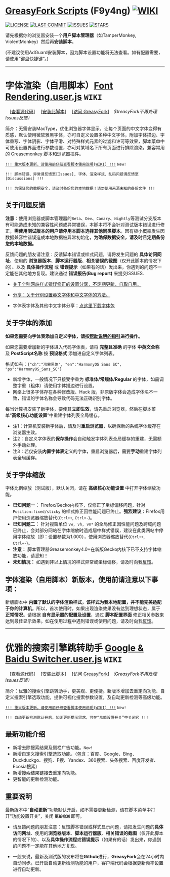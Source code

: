 # [**GreasyFork Scripts**](https://f9y4ng.github.io/GreasyFork-Scripts/) (F9y4ng) [![WIKI](https://img.shields.io/badge/WIKI-GREASYFORK%20SCRIPTS-brightgreen.svg?logo=github "wiki")](https://github.com/F9y4ng/GreasyFork-Scripts/wiki)

[![LICENSE](https://img.shields.io/badge/License-GPL--3.0--only-blue.svg?style=for-the-badge&logo=github "LICENSE")](https://github.com/F9y4ng/GreasyFork-Scripts/blob/master/LICENSE)
[![LAST COMMIT](https://img.shields.io/github/last-commit/F9y4ng/GreasyFork-Scripts?color=blue&logo=github&style=for-the-badge "LAST COMMIT")](https://github.com/F9y4ng/GreasyFork-Scripts/commits/master)
[![ISSUES](https://img.shields.io/github/issues/F9y4ng/GreasyFork-Scripts?logo=github&style=for-the-badge "ISSUES")](https://github.com/F9y4ng/GreasyFork-Scripts/issues)
[![STARS](https://img.shields.io/github/stars/F9y4ng/GreasyFork-Scripts?color=brightgreen&logo=github&style=for-the-badge "STARS")](https://github.com/F9y4ng/GreasyFork-Scripts/stargazers)

请先根据你的浏览器安装一个**用户脚本管理器**（如TamperMonkey, ViolentMonkey）然后再**安装脚本**。

(不建议使用AdGuard安装脚本，因为脚本设置功能将无法查看。如有配置需要，请使用“键盘快捷键”。)

***

# 字体渲染（自用脚本）[**Font Rendering.user.js**](https://github.com/F9y4ng/GreasyFork-Scripts/wiki/%E5%AD%97%E4%BD%93%E6%B8%B2%E6%9F%93%EF%BC%88%E8%87%AA%E7%94%A8%E8%84%9A%E6%9C%AC%EF%BC%89) `WIKI`
 　[[查看源代码](https://github.com/F9y4ng/GreasyFork-Scripts/blob/master/Font%20Rendering.user.js)] 　[[安装此脚本](https://github.com/F9y4ng/GreasyFork-Scripts/raw/master/Font%20Rendering.user.js)] 　[[访问 GreasyFork](https://greasyfork.org/scripts/416688)] _（GreasyFork不再处理Issues反馈）_

简介：无需安装MacType，优化浏览器字体显示，让每个页面的中文字体变得有质感，默认使用微软雅黑字体，亦可自定义设置多种中文字体，附加字体描边、字体重写、字体阴影、字体平滑、对特殊样式元素的过滤和许可等效果，脚本菜单中可使用设置界面进行参数设置，亦可对某域名下所有页面进行排除渲染，兼容常用的 Greasemonkey 脚本和浏览器插件。

[`!!! 重大版本更新，请使用前仔细查看脚本使用说明(WIKI) !!!`](https://github.com/F9y4ng/GreasyFork-Scripts/wiki/%E5%AD%97%E4%BD%93%E6%B8%B2%E6%9F%93%EF%BC%88%E8%87%AA%E7%94%A8%E8%84%9A%E6%9C%AC%EF%BC%89) `New!`

`!!! 脚本错误、异常请反馈至[Issues], 字体、渲染样式、乱码问题请反馈至[Discussions] !!!`

`!!! 为保证您的数据安全，请及时备份您的本地数据！请勿使用来源未知的备份文件 !!!`

## 关于问题反馈
**注意**：使用浏览器或脚本管理器的`Beta`、`Dev`、`Canary`、`Nightly`等测试分支版本有可能造成未知的兼容性问题或异常错误，本脚本将不会针对测试版本错误进行修正，**需使用测试版本的用户请停用本脚本选择其他同类脚本**。因有极小概率发生因数据兼容性错误造成本地数据被异常初始化，**为确保数据安全，请及时且定期备份您的本地数据。**

反馈问题的朋友请注意：反馈脚本错误或样式问题，请将发生问题的 **具体访问网址**、使用的 **浏览器版本**、**脚本运行器版**、**相关错误的截图**（仅开此脚本的情况下的）、以及 **具体操作流程** 或 **错误提示**（如果有的话）发出来，你遇到的问题不一定能在其他地方复现。建议通过 **错误报告(Bug report)** 来提交ISSUES.

* [关于个别网站样式错误修正的设置分享，不定期更新，自取自用。](https://github.com/F9y4ng/GreasyFork-Scripts/discussions/42)

* [分享：关于分别设置英文字体和中文字体的方法。](https://github.com/F9y4ng/GreasyFork-Scripts/discussions/83)

* 字体表字体及其他中文字体分享：[点这里下载字体包](https://github.com/F9y4ng/GreasyFork-Scripts/discussions/46)

## 关于字体的添加
**如果您需要向字体表添加自定义字体，请按[帮助说明的指引](https://github.com/F9y4ng/GreasyFork-Scripts/discussions/64)进行操作。**

如果您需要增加新的字体进入代码字体表，请将 **完整且准确** 的字体 **中英文全称** 及 **PostScript名称** 按 **预设格式** 添加进自定义字体列表。

格式如右：```{"ch":"鸿蒙黑体", "en":"HarmonyOS Sans SC", "ps":"HarmonyOS_Sans_SC"}```
* 新增字体，一般情况下只接受字重为 **标准体/常规体/Regular** 的字体，如需调整字重（粗体）请使用字体描边进行设置。
* 网络上很多字体存在各种修改版、Hack 版，非原版字体会造成字体名不一致，错误的字体名称会导致代码无法正确识别字体。

 每当计算机安装了新字体，要使其**立即生效**，请先重启浏览器，然后在脚本菜单“**高级核心功能设置**”中重建字体列表全局缓存。
* 注1：计算机安装新字体后，请及时**重启浏览器**，以确保新的系统字体缓存在浏览器生效。
* 注2：自定义字体表的**保存操作**会自动触发字体列表全局缓存的重建，无需额外手动处理。
* 注3：若仅安装**内置字体表**定义的字体，重启浏览器后，需要**手动**重建字体列表全局缓存。

## 关于字体缩放
字体比例缩放（测试版），默认关闭，请在 **高级核心功能设置** 中打开字体缩放功能。
* **已知问题一：** Firefox/Gecko内核下，仅修正了坐标偏移问题，针对 `Position:fixed/sticky` 的样式修正因性能问题已终止。**强烈建议**：Firefox用户使用浏览器缩放替代(`Ctrl++`, `Ctrl+-`)。
* **已知问题二：** 针对视窗单位 `vw, vh, vm*` 的全局修正因性能问题及跨域问题已终止，会对部分网站在字体缩放时造成居中样式错误，建议在此类网站中停用字体缩放（即：设置参数为1.000），使用浏览器缩放替代(`Ctrl++`, `Ctrl+-`)。
* **注意：** 脚本管理器Greasemonkey4.0+在新版Gecko内核下已不支持字体缩放功能，请悉知！
* **未知情况：** 如遇到非以上情况的样式异常或坐标偏移，请及时向我[反馈](https://github.com/F9y4ng/GreasyFork-Scripts/issues)。

## 字体渲染（自用脚本）新版本，使用前请注意以下事项：

新版脚本中 **内置了默认的字体渲染样式，该样式为我本地配置，并不能完美适配于你的计算机**。所以，首次使用时，如果出现渲染效果没有达到理想状态，属于 **正常情况**。请根据 **自有显示器的配置及设置**，通过 **脚本配置界面** 修正相关参数来达到最佳显示效果。如在使用过程中遇到错误或使用问题，请及时向我[反馈](https://github.com/F9y4ng/GreasyFork-Scripts/issues)。

***

# 优雅的搜索引擎跳转助手 [**Google & Baidu Switcher.user.js**](https://github.com/F9y4ng/GreasyFork-Scripts/wiki/%E4%BC%98%E9%9B%85%E7%9A%84%E6%90%9C%E7%B4%A2%E5%BC%95%E6%93%8E%E8%B7%B3%E8%BD%AC%E5%8A%A9%E6%89%8B) `WIKI`
 　[[查看源代码](https://github.com/F9y4ng/GreasyFork-Scripts/blob/master/Google%20%26%20Baidu%20Switcher.user.js)] 　[[安装此脚本](https://github.com/F9y4ng/GreasyFork-Scripts/raw/master/Google%20%26%20Baidu%20Switcher.user.js)] 　[[访问 GreasyFork](https://greasyfork.org/scripts/12909)] _（GreasyFork不再处理Issues反馈）_

简介：优雅的搜索引擎跳转助手，更美观、更便捷。新版本增加去重定向功能、自定义搜索引擎选取功能，提供可视化搜索参数设置，及自动更新检测等高级功能。

[`!!! 重大版本更新，请使用前仔细查看脚本使用说明(WIKI) !!!`](https://github.com/F9y4ng/GreasyFork-Scripts/wiki/%E4%BC%98%E9%9B%85%E7%9A%84%E6%90%9C%E7%B4%A2%E5%BC%95%E6%93%8E%E8%B7%B3%E8%BD%AC%E5%8A%A9%E6%89%8B) `New!`

`!!! 自动更新检测默认开启，如无更新提示需求，可在“功能设置开关”中关闭它 !!!`

## 最新功能介绍
* 新增去除搜索结果及侧栏广告功能。`New!`
* 新增自定义搜索引擎选取功能。（包含：百度、Google、Bing、Duckduckgo、搜狗、F搜、Yandex、360搜索、头条搜索、百度开发者、Ecosia搜索）
* 新增搜索结果链接去重定向功能。
* 更智能的更新检测功能。

## 重要说明
最新版本中“**自动更新**”功能默认开启，如不需要更新检测，请在脚本菜单中打开“功能设置开关”，关闭 **```更新检测```** 即可。

* 请反馈问题的朋友注意：反馈脚本错误或样式显示问题，请把发生问题的**具体访问网址**、使用的**浏览器版本**、**脚本运行器版**、**相关错误的截图**（仅开此脚本的情况下的）、以及**具体操作流程**或**错误提示**（如果有的话）发出来，你遇到的问题不一定能在其他地方复现。

* 一般来说，最新及测试版的发布将在**Github**进行，**GreasyFork**会在24小时内自动同步。已开启自动更新检测功能的用户，客户端代码会根据更新频率设置进行自动更新。
